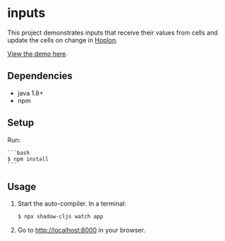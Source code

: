 # inputs

This project demonstrates inputs that receive their values from cells and
update the cells on change in [Hoplon][1].

[View the demo here][3].

## Dependencies

- java 1.8+
- npm

## Setup

Run:

    ```bash
    $ npm install
    ```

## Usage

1. Start the auto-compiler. In a terminal:

    ```bash
    $ npx shadow-cljs watch app
    ```

2. Go to [http://localhost:8000][2] in your browser.

[1]: https://hoplon.io
[2]: http://localhost:8000
[3]: http://hoplon.github.io/demos/inputs
